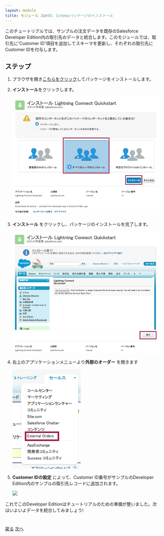 ```yaml
---
layout: module
title: モジュール 2&#58; Schemaパッケージのインストール
---
```


このチュートリアルでは、サンプルの注文データを既存のSalesforce Developer Edition内の取引先のデータと統合します。このモジュールでは、取引先に'Customer ID'項目を追加してスキーマを更新し、それぞれの取引先にCustomer IDを付与します。

## ステップ

1. ブラウザを開き[こちらをクリック](https://login.salesforce.com/packaging/installPackage.apexp?p0=04tE00000001aqG)してパッケージをインストールします。

1. **インストール**をクリックします。

	![](images/package-install-1.png)

1. **インストール** をクリックし、パッケージのインストールを完了します。

	![](images/package-install-2.png)

1. 右上のアプリケーションメニューより**外部のオーダー** を開きます

	![](images/external-orders-app.png)

1. **Customer IDの設定** によって、Customer ID番号がサンプルのDeveloper Edition内のサンプルの取引先レコードに追加されます。

	![](images/set-customer-ids.png)

これでこのDeveloper Editionはチュートリアルのための準備が整いました。次はいよいよデータを統合してみましょう!

<div class="row" style="margin-top:40px;">
<div class="col-sm-12">
<a href="create-developer-edition.html" class="btn btn-default"><i class="glyphicon glyphicon-chevron-left"></i> 戻る</a>
<a href="configure-data-source-objects.html" class="btn btn-default pull-right">次へ <i class="glyphicon glyphicon-chevron-right"></i></a>
</div>
</div>
